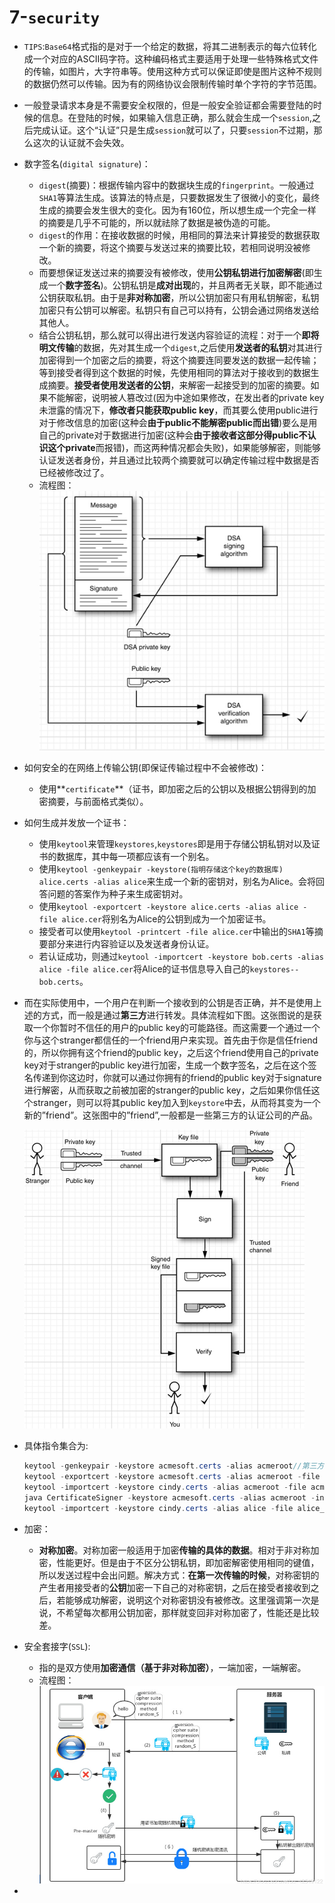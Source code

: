 # 7-`security`

- `TIPS`:`Base64`格式指的是对于一个给定的数据，将其二进制表示的每六位转化成一个对应的ASCII码字符。这种编码格式主要适用于处理一些特殊格式文件的传输，如图片，大字符串等。使用这种方式可以保证即使是图片这种不规则的数据仍然可以传输。因为有的网络协议会限制传输时单个字符的字节范围。

- 一般登录请求本身是不需要安全权限的，但是一般安全验证都会需要登陆的时候的信息。在登陆的时候，如果输入信息正确，那么就会生成一个`session`,之后完成认证。这个“认证”只是生成`session`就可以了，只要`session`不过期，那么这次的认证就不会失效。

- 数字签名(`digital signature`)：

  - `digest`(摘要)：根据传输内容中的数据块生成的`fingerprint`。一般通过`SHA1`等算法生成。该算法的特点是，只要数据发生了很微小的变化，最终生成的摘要会发生很大的变化。因为有160位，所以想生成一个完全一样的摘要是几乎不可能的，所以就祛除了数据是被伪造的可能。
  - `digest`的作用：在接收数据的时候，用相同的算法来计算接受的数据获取一个新的摘要，将这个摘要与发送过来的摘要比较，若相同说明没被修改。
  - 而要想保证发送过来的摘要没有被修改，使用**公钥私钥进行加密解密**(即生成一个**数字签名**)。公钥私钥是**成对出现**的，并且两者无关联，即不能通过公钥获取私钥。由于是**非对称加密**，所以公钥加密只有用私钥解密，私钥加密只有公钥可以解密。私钥只有自己可以持有，公钥会通过网络发送给其他人。
  - 结合公钥私钥，那么就可以得出进行发送内容验证的流程：对于一个**即将明文传输**的数据，先对其生成一个`digest`,之后使用**发送者的私钥**对其进行加密得到一个加密之后的摘要，将这个摘要连同要发送的数据一起传输；等到接受者得到这个数据的时候，先使用相同的算法对于接收到的数据生成摘要。**接受者使用发送者的公钥**，来解密一起接受到的加密的摘要。如果不能解密，说明被人篡改过(因为中途如果修改，在发出者的private key未泄露的情况下，**修改者只能获取public key**，而其要么使用public进行对于修改信息的加密(这种会**由于public不能解密public而出错**)要么是用自己的private对于数据进行加密(这种会**由于接收者这部分得public不认识这个private**而报错)，而这两种情况都会失败)，如果能够解密，则能够认证发送者身份，并且通过比较两个摘要就可以确定传输过程中数据是否已经被修改过了。
  - 流程图：![7_1.png](./7_1.png)

- 如何安全的在网络上传输公钥(即保证传输过程中不会被修改)：

  - 使用**`certificate`**（证书，即加密之后的公钥以及根据公钥得到的加密摘要，与前面格式类似）。

- 如何生成并发放一个证书：

  - 使用`keytool`来管理`keystores`,`keystores`即是用于存储公钥私钥对以及证书的数据库，其中每一项都应该有一个别名。
  - 使用`keytool -genkeypair -keystore(指明存储这个key的数据库) alice.certs -alias alice`来生成一个新的密钥对，别名为Alice。会将回答问题的答案作为种子来生成密钥对。
  - 使用`keytool -exportcert -keystore alice.certs -alias alice -file alice.cer`将别名为Alice的公钥到成为一个加密证书。
  - 接受者可以使用`keytool -printcert -file alice.cer`中输出的`SHA1`等摘要部分来进行内容验证以及发送者身份认证。
  - 若认证成功，则通过`keytool -importcert -keystore bob.certs -alias alice -file alice.cer`将Alice的证书信息导入自己的`keystores--bob.certs`。

- 而在实际使用中，一个用户在判断一个接收到的公钥是否正确，并不是使用上述的方式，而一般是通过**第三方**进行转发。具体流程如下图。这张图说的是获取一个你暂时不信任的用户的public key的可能路径。而这需要一个通过一个你与这个stranger都信任的一个friend用户来实现。首先由于你是信任friend的，所以你拥有这个friend的public key，之后这个friend使用自己的private key对于stranger的public key进行加密，生成一个数字签名，之后在这个签名传递到你这边时，你就可以通过你拥有的friend的public key对于signature进行解密，从而获取之前被加密的stranger的public key，之后如果你信任这个stranger，则可以将其public key加入到`keystore`中去，从而将其变为一个新的”friend”。这张图中的”friend”,一般都是一些第三方的认证公司的产品。

  ![7_2.png](./7_2.png)

- 具体指令集合为:

  ```java
  keytool -genkeypair -keystore acmesoft.certs -alias acmeroot//第三方机构生成自己的公钥私钥 
  keytool -exportcert -keystore acmesoft.certs -alias acmeroot -file acmeroot.cer//第三方机构将自己的公钥导出发给所有信任这个第三方机构的用户，这里为了加密公钥使用了自己的私钥，所以叫做“自签名”
  keytool -importcert -keystore cindy.certs -alias acmeroot -file acmeroot.cer//信任第三方的用户导入这个公钥
  java CertificateSigner -keystore acmesoft.certs -alias acmeroot -infile alice.cer -outfile alice_signedby_acmeroot.cer//第三方用自己的私钥将某个用户要发放的公钥加密并导出证书
  keytool -importcert -keystore cindy.certs -alias alice -file alice_signedby_acmeroot.cer//另外一个信任第三方的用户会用第三方的公钥加密发布的公钥，从而信任之前的用户
  ```

- 加密：

  - **对称加密**。对称加密一般适用于加密**传输的具体的数据**。相对于非对称加密，性能更好。但是由于不区分公钥私钥，即加密解密使用相同的键值，所以发送过程中会出问题。解决方式：**在第一次传输的时候**，对称密钥的产生者用接受者的**公钥**加密一下自己的对称密钥，之后在接受者接收到之后，若能够成功解密，说明这个对称密钥没有被修改。这里强调第一次是说，不希望每次都用公钥加密，那样就变回非对称加密了，性能还是比较差。

- 安全套接字(`SSL`):

  - 指的是双方使用**加密通信（基于非对称加密）**，一端加密，一端解密。
  - 流程图：![7_3.png](./7_3.png)

- 